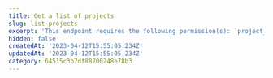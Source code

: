 ```yaml
---
title: Get a list of projects
slug: list-projects
excerpt: 'This endpoint requires the following permission(s): `project_configuration:projects:read`.'
hidden: false
createdAt: '2023-04-12T15:55:05.234Z'
updatedAt: '2023-04-12T15:55:05.234Z'
category: 64515c3b7df88700248e78b3
---
```

